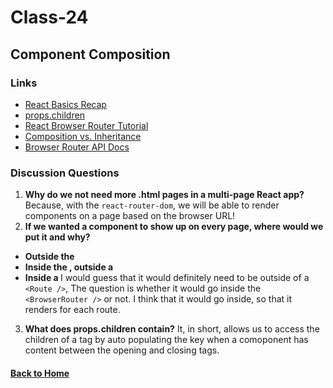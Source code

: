 # Class-24
## Component Composition

### Links
- [React Basics Recap](https://www.freecodecamp.org/news/these-are-the-concepts-you-should-know-in-react-js-after-you-learn-the-basics-ee1d2f4b8030/)
- [props.children](https://codeburst.io/a-quick-intro-to-reacts-props-children-cb3d2fce4891)
- [React Browser Router Tutorial](https://blog.pshrmn.com/simple-react-router-v4-tutorial/)
- [Composition vs. Inheritance](https://reactjs.org/docs/composition-vs-inheritance.html)
- [Browser Router API Docs](https://reacttraining.com/react-router/web/api)


### Discussion Questions
1. **Why do we not need more .html pages in a multi-page React app?** Because, with the `react-router-dom`, we will be able to render components on a page based on the browser URL! 
2. **If we wanted a component to show up on every page, where would we put it and why?**
  - **Outside the <BrowserRouter/>**
  - **Inside the <BrowserRouter />, outside a <Route />**
  - **Inside a <Route />**
I would guess that it would definitely need to be outside of a `<Route />`, The question is whether it would go inside the `<BrowserRouter />` or not. I think that it would go inside, so that it renders for each route.
3. **What does props.children contain?** It, in short, allows us to access the children of a tag by auto populating the key when a comoponent has content between the opening and closing tags.


#### [Back to Home](README.md)